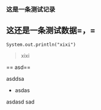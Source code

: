 ### 这是一条测试记录





## 这还是一条测试数据=，=


```
System.out.println("xixi")
```

 > xixi
 
 == asd==
 
 asddsa
 
 * asdas 
   
 asdasd
sad
